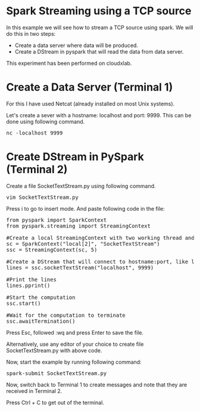 # Spark Streaming using a TCP source

In this example we will see how to stream a TCP source using spark. We will do this in two steps:
- Create a data server where data will be produced.
- Create a DStream in pyspark that will read the data from data server.

This experiment has been performed on cloudxlab.

# Create a Data Server (Terminal 1)

For this I have used Netcat (already installed on most Unix systems).

Let's create a sever with a hostname: localhost and port: 9999. This can be done using following command.
<pre>
nc -localhost 9999
</pre>

# Create DStream in PySpark (Terminal 2)

Create a file SocketTextStream.py using following command.
<pre>
vim SocketTextStream.py
</pre>
Press i to go to insert mode. And paste following code in the file:
<pre>
from pyspark import SparkContext
from pyspark.streaming import StreamingContext

#Create a local StreamingContext with two working thread and batch interval of 5 seconds
sc = SparkContext("local[2]", "SocketTextStream")
ssc = StreamingContext(sc, 5)

#Create a DStream that will connect to hostname:port, like localhost:9999
lines = ssc.socketTextStream("localhost", 9999)

#Print the lines 
lines.pprint()

#Start the computation
ssc.start()

#Wait for the computation to terminate
ssc.awaitTermination()
</pre>
Press Esc, followed :wq and press Enter to save the file.

Alternatively, use any editor of your choice to create file SocketTextStream.py with above code.

Now, start the example by running following command:
<pre>
spark-submit SocketTextStream.py
</pre>
Now, switch back to Terminal 1 to create messages and note that they are received in Terminal 2. 

Press Ctrl + C to get out of the terminal.

